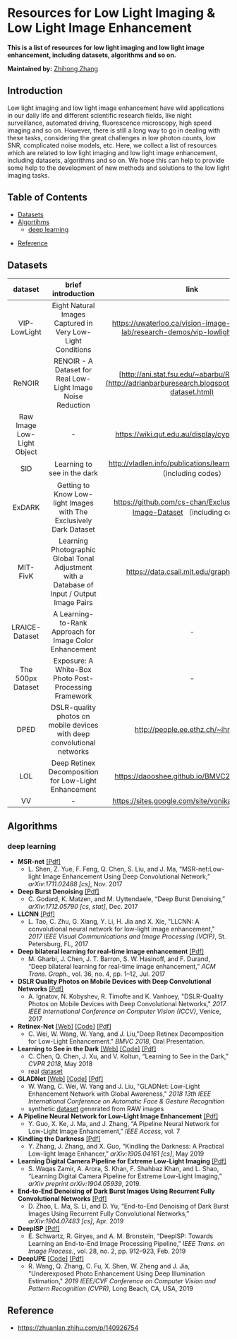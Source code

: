 # Resources for Low Light Imaging & Low Light Image Enhancement
**This is a list of resources for low light imaging and low light image enhancement, including datasets, algorithms and so on.**

**Maintained by:** [Zhihong Zhang](mailto:z_zhi_hong.com)

## Introduction

Low light imaging and low light image enhancement have wild applications in our daily life and different scientific research fields, like night surveillance, automated driving, fluorescence microscopy, high speed imaging and so on. However, there is still a long way to go in dealing with these tasks, considering the great challenges in low photon counts, low SNR, complicated noise models, etc. Here, we collect a list of resources which are related to low light imaging and low light image enhancement, including datasets, algorithms and so on. We hope this can help to provide some help to the development of new methods and solutions to the low light imaging tasks.



## Table of Contents

* [Datasets](#datasets)
* [Algortihms](#algortihms)
  + [deep learning](#deep-learning)

- [Reference](#reference)


## Datasets
|          dataset           |                      brief introduction                      |                             link                             |
| :------------------------: | :----------------------------------------------------------: | :----------------------------------------------------------: |
|        VIP-LowLight        |  Eight Natural Images Captured in Very Low-Light Conditions  | https://uwaterloo.ca/vision-image-processing-lab/research-demos/vip-lowlight-dataset |
|           ReNOIR           | RENOIR - A Dataset for Real Low-Light Image Noise Reduction  | [http://ani.stat.fsu.edu/~abarbu/Renoir.html](http://adrianbarburesearch.blogspot.com/p/renoir-dataset.html) |
| Raw Image Low-Light Object |                              -                               |        https://wiki.qut.edu.au/display/cyphy/Datasets        |
|            SID             |                 Learning to see in the dark                  | http://vladlen.info/publications/learning-see-dark （including codes） |
|           ExDARK           | Getting to Know Low-light Images with The Exclusively Dark Dataset | https://github.com/cs-chan/Exclusively-Dark-Image-Dataset （including codes） |
|          MIT-FivK          | Learning Photographic Global Tonal Adjustment with a Database of Input / Output Image Pairs |          https://data.csail.mit.edu/graphics/fivek           |
|       LRAICE-Dataset       |   A Learning-to-Rank Approach for Image Color Enhancement    |                              -                               |
|     The 500px Dataset      |    Exposure: A White-Box Photo Post-Processing Framework     |                              -                               |
|            DPED            | DSLR-quality photos on mobile devices with deep convolutional networks |              http://people.ee.ethz.ch/~ihnatova              |
|            LOL             |     Deep Retinex Decomposition for Low-Light Enhancement     |          https://daooshee.github.io/BMVC2018website          |
|             VV             |                              -                               |       https://sites.google.com/site/vonikakis/datasets       |


## Algorithms
### deep learning
* **MSR-net** [[Pdf]](https://arxiv.org/pdf/1711.02488v1.pdf)
  * L. Shen, Z. Yue, F. Feng, Q. Chen, S. Liu, and J. Ma, “MSR-net:Low-light Image Enhancement Using Deep Convolutional Network,” *arXiv:1711.02488 [cs]*, Nov. 2017
* **Deep Burst Denoising** [[Pdf]](http://arxiv.org/abs/1712.05790)
  * C. Godard, K. Matzen, and M. Uyttendaele, “Deep Burst Denoising,” *arXiv:1712.05790 [cs, stat]*, Dec. 2017 
* **LLCNN** [[Pdf]](https://ieeexplore.ieee.org/stamp/stamp.jsp?tp=&arnumber=8305143)
  * L. Tao, C. Zhu, G. Xiang, Y. Li, H. Jia and X. Xie, "LLCNN: A convolutional neural network for low-light image enhancement," *2017 IEEE Visual Communications and Image Processing (VCIP)*, St. Petersburg, FL, 2017
* **Deep bilateral learning for real-time image enhancement** [[Pdf]](https://arxiv.org/abs/1707.02880)
  * M. Gharbi, J. Chen, J. T. Barron, S. W. Hasinoff, and F. Durand, “Deep bilateral learning for real-time image enhancement,” *ACM Trans. Graph.*, vol. 36, no. 4, pp. 1–12, Jul. 2017
* **DSLR Quality Photos on Mobile Devices with Deep Convolutional Networks**  [[Pdf]](https://arxiv.org/abs/1704.02470)
  * A. Ignatov, N. Kobyshev, R. Timofte and K. Vanhoey, "DSLR-Quality Photos on Mobile Devices with Deep Convolutional Networks," *2017 IEEE International Conference on Computer Vision (ICCV)*, Venice, 2017
 * **Retinex-Net** [[Web]](https://daooshee.github.io/BMVC2018website/) [[Code]](https://github.com/weichen582/RetinexNet) [[Pdf]](https://arxiv.org/abs/1808.04560)
   * C. Wei, W. Wang, W. Yang, and J. Liu,"Deep Retinex Decomposition for Low-Light Enhancement." *BMVC 2018*, Oral Presentation.
* **Learning to See in the Dark** [[Web]](https://cchen156.github.io/SID.html) [[Code]](https://github.com/cchen156/Learning-to-See-in-the-Dark.git) [[Pdf]](https://cchen156.github.io/paper/18CVPR_SID.pdf)
  * C. Chen, Q. Chen, J. Xu, and V. Koltun, “Learning to See in the Dark,” *CVPR 2018*, May 2018
  * real  [dataset](https://github.com/cchen156/Learning-to-See-in-the-Dark)
* **GLADNet** [[Web]](https://daooshee.github.io/fgworkshop18Gladnet/) [[Code]](https://github.com/weichen582/GLADNet) [[Pdf]](https://github.com/daooshee/fgworkshop18Gladnet/blob/master/wwj_fg2018.pdf)
  * W. Wang, C. Wei, W. Yang and J. Liu, "GLADNet: Low-Light Enhancement Network with Global Awareness," *2018 13th IEEE International Conference on Automatic Face & Gesture Recognition*
  * synthetic [dataset](https://daooshee.github.io/fgworkshop18Gladnet/) generated from RAW images
* **A Pipeline Neural Network for Low-Light Image Enhancement** [[Pdf]](https://ieeexplore.ieee.org/document/8607964/)
  * Y. Guo, X. Ke, J. Ma, and J. Zhang, “A Pipeline Neural Network for Low-Light Image Enhancement,” *IEEE Access*, vol. 7
* **Kindling the Darkness** [[Pdf]](http://arxiv.org/abs/1905.04161)
  * Y. Zhang, J. Zhang, and X. Guo, “Kindling the Darkness: A Practical Low-light Image Enhancer,” *arXiv:1905.04161 [cs]*, May 2019
* **Learning Digital Camera Pipeline for Extreme Low-Light Imaging** [[Pdf]](https://arxiv.org/abs/1904.05939)
  * S. Waqas Zamir, A. Arora, S. Khan, F. Shahbaz Khan, and L. Shao, “Learning Digital Camera Pipeline for Extreme Low-Light Imaging,” *arXiv preprint arXiv:1904.05939*, 2019.
* **End-to-End Denoising of Dark Burst Images Using Recurrent Fully Convolutional Networks** [[Pdf]](https://arxiv.org/abs/1904.07483v1)
  * D. Zhao, L. Ma, S. Li, and D. Yu, “End-to-End Denoising of Dark Burst Images Using Recurrent Fully Convolutional Networks,” *arXiv:1904.07483 [cs]*, Apr. 2019 
* **DeepISP** [[Pdf]](https://arxiv.org/abs/1801.06724)
  * E. Schwartz, R. Giryes, and A. M. Bronstein, “DeepISP: Towards Learning an End-to-End Image Processing Pipeline,” *IEEE Trans. on Image Process.*, vol. 28, no. 2, pp. 912–923, Feb. 2019
* **DeepUPE** [[Code]](https://github.com/wangruixing/DeepUPE) [[Pdf]](https://ieeexplore.ieee.org/stamp/stamp.jsp?tp=&arnumber=8953588)
  * R. Wang, Q. Zhang, C. Fu, X. Shen, W. Zheng and J. Jia, "Underexposed Photo Enhancement Using Deep Illumination Estimation," *2019 IEEE/CVF Conference on Computer Vision and Pattern Recognition (CVPR)*, Long Beach, CA, USA, 2019





## Reference

- https://zhuanlan.zhihu.com/p/140926754